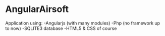 # AngularAirsoft
Application using:
-Angularjs (with many modules)
-Php (no framework up to now)
-SQLITE3 database
-HTML5 & CSS of course
